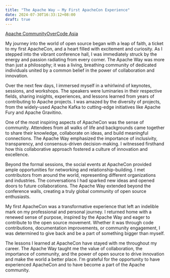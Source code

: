 ```yaml
---
title: "The Apache Way – My First ApacheCon Experience"
date: 2024-07-30T16:33:12+08:00
draft: true
---
```


[Apache CommunityOverCode Asia](https://asia.communityovercode.org/)

My journey into the world of open source began with a leap of faith, a ticket to my first ApacheCon, and a heart filled with excitement and curiosity. As I stepped into the vibrant conference hall, I was immediately struck by the energy and passion radiating from every corner. The Apache Way was more than just a philosophy; it was a living, breathing community of dedicated individuals united by a common belief in the power of collaboration and innovation.

Over the next few days, I immersed myself in a whirlwind of keynotes, sessions, and workshops. The speakers were luminaries in their respective fields, sharing insights, experiences, and lessons learned from years of contributing to Apache projects. I was amazed by the diversity of projects, from the widely-used Apache Kafka to cutting-edge initiatives like Apache Fury and Apache Gravitino.

One of the most inspiring aspects of ApacheCon was the sense of community. Attendees from all walks of life and backgrounds came together to share their knowledge, collaborate on ideas, and build meaningful connections. The Apache Way emphasized the importance of inclusivity, transparency, and consensus-driven decision-making. I witnessed firsthand how this collaborative approach fostered a culture of innovation and excellence.

Beyond the formal sessions, the social events at ApacheCon provided ample opportunities for networking and relationship-building. I met contributors from around the world, representing different organizations and industries. The conversations I had sparked new ideas and opened doors to future collaborations. The Apache Way extended beyond the conference walls, creating a truly global community of open source enthusiasts.

My first ApacheCon was a transformative experience that left an indelible mark on my professional and personal journey. I returned home with a renewed sense of purpose, inspired by the Apache Way and eager to contribute to the open source movement. Whether it was through code contributions, documentation improvements, or community engagement, I was determined to give back and be a part of something bigger than myself.

The lessons I learned at ApacheCon have stayed with me throughout my career. The Apache Way taught me the value of collaboration, the importance of community, and the power of open source to drive innovation and make the world a better place. I'm grateful for the opportunity to have experienced ApacheCon and to have become a part of the Apache community.

